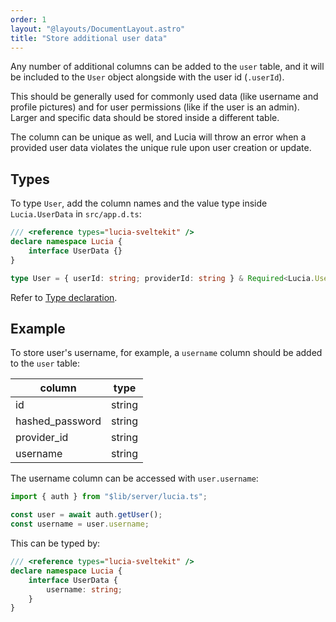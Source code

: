 ```yaml
---
order: 1
layout: "@layouts/DocumentLayout.astro"
title: "Store additional user data"
---
```


Any number of additional columns can be added to the `user` table, and it will be included to the `User` object alongside with the user id (`.userId`).

This should be generally used for commonly used data (like username and profile pictures) and for user permissions (like if the user is an admin). Larger and specific data should be stored inside a different table.

The column can be unique as well, and Lucia will throw an error when a provided user data violates the unique rule upon user creation or update.

## Types

To type `User`, add the column names and the value type inside `Lucia.UserData` in `src/app.d.ts`:

```ts
/// <reference types="lucia-sveltekit" />
declare namespace Lucia {
    interface UserData {}
}
```

```ts
type User = { userId: string; providerId: string } & Required<Lucia.UserData>;
```

Refer to [Type declaration](/reference/types/type-declaration).

## Example

To store user's username, for example, a `username` column should be added to the `user` table:

| column          | type   |
| --------------- | ------ |
| id              | string |
| hashed_password | string |
| provider_id     | string |
| username        | string |

The username column can be accessed with `user.username`:

```ts
import { auth } from "$lib/server/lucia.ts";

const user = await auth.getUser();
const username = user.username;
```

This can be typed by:

```ts
/// <reference types="lucia-sveltekit" />
declare namespace Lucia {
    interface UserData {
        username: string;
    }
}
```
